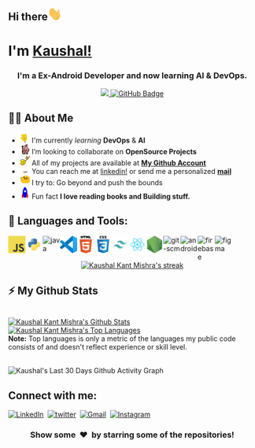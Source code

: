 ## Hi there<img alt="GIF" src="https://github.com/kaushalkantmishra/kaushalkantmishra/blob/main/Assets/Hi.gif" width="29px">

# I'm [Kaushal!](https://www.google.com/search?q=www.linkedin.com/in/kaushal-kant-mishra/)

<h3 align="center">I'm a Ex-Android Developer and now learning AI & DevOps.</h3>

<p align="center">
<a href="https://github.com/Meghna-DAS/github-profile-views-counter">
    <img src="https://komarev.com/ghpvc/?username=kaushalkantmishra">
</a>
<a href="https://github.com/kaushalkantmishra?tab=followers"><img src="https://img.shields.io/github/followers/kaushalkantmishra?label=Followers&style=social" alt="GitHub Badge"></a>
</p>
    
## 🙋‍♂️ About Me

- <img alt="GIF" src="https://github.com/kaushalkantmishra/kaushalkantmishra/blob/main/Assets/wave.gif" width="20px" /> I'm currently _learning_ **DevOps** & **AI**
- <img alt="GIF" src="https://github.com/kaushalkantmishra/kaushalkantmishra/blob/main/Assets/gandalf_parrot.gif" width="20px" /> I’m looking to collaborate on **OpenSource Projects**
- <img alt="GIF" src="https://github.com/kaushalkantmishra/kaushalkantmishra/blob/main/Assets/headbang.gif" width="20px" /> All of my projects are available at **[My Github Account](https://github.com/kaushalkantmishra?tab=repositories)**
- <img alt="GIF" src="https://github.com/kaushalkantmishra/kaushalkantmishra/blob/main/Assets/Handshake.gif" width="20px" /> You can reach me at [linkedin!][linkedin] or send me a personalized **<a href="mailto:kaushal@youremail.com?subject=Hola%20Kaushal">mail</a>**
- <img alt="GIF" src="https://github.com/kaushalkantmishra/kaushalkantmishra/blob/main/Assets/happy.gif" width="20px" /> I try to: Go beyond and push the bounds
- <img alt="GIF" src="https://github.com/kaushalkantmishra/kaushalkantmishra/blob/main/Assets/Rocket.gif" width="20px" /> Fun fact **I love reading books and Building stuff.**

## 🚀 Languages and Tools:

<p align="left">
<img align="left" alt="JavaScript" width="35px" src="https://raw.githubusercontent.com/github/explore/80688e429a7d4ef2fca1e82350fe8e3517d3494d/topics/javascript/javascript.png" />
<img align="left" alt="HTML5" width="35px" src="https://raw.githubusercontent.com/github/explore/80688e429a7d4ef2fca1e82350fe8e3517d3494d/topics/python/python.png" />
<img align="left" alt="java" width="35px" src="https://img.icons8.com/color/48/null/java-coffee-cup-logo--v1.png" />
<img align="left" alt="Visual Studio Code" width="35px" src="https://raw.githubusercontent.com/github/explore/80688e429a7d4ef2fca1e82350fe8e3517d3494d/topics/visual-studio-code/visual-studio-code.png" />
<img align="left" alt="HTML5" width="35px" src="https://raw.githubusercontent.com/github/explore/80688e429a7d4ef2fca1e82350fe8e3517d3494d/topics/html/html.png" />
<img align="left" alt="CSS3" width="35px" src="https://raw.githubusercontent.com/github/explore/80688e429a7d4ef2fca1e82350fe8e3517d3494d/topics/css/css.png" />
<img align="left" alt="tailwind" width="35px" src="https://raw.githubusercontent.com/github/explore/80688e429a7d4ef2fca1e82350fe8e3517d3494d/topics/tailwind/tailwind.png" />
<img align="left" alt="React" width="35px" src="https://raw.githubusercontent.com/github/explore/80688e429a7d4ef2fca1e82350fe8e3517d3494d/topics/react/react.png" />
<img align="left" alt="Node.js" width="35px" src="https://raw.githubusercontent.com/github/explore/80688e429a7d4ef2fca1e82350fe8e3517d3494d/topics/nodejs/nodejs.png" />
<img align="left" alt="git-scm" width="35px" src="https://img.icons8.com/color/48/000000/git.png" />
<img align="left" alt="android" width="35px" src="https://img.icons8.com/fluency/48/000000/android-os.png" />
<img align="left" alt="firebase" width="35px" src="https://img.icons8.com/color/48/000000/google-firebase-console.png" />
<img align="left" alt="figma" width="35px" src="https://img.icons8.com/color/48/000000/figma--v2.png" />
</p>
<br/>
<br/>
<p align="center"><a href="https://github.com/kaushalkantmishra/github-readme-streak-stats">
    <img title="🔥 Get streak stats for your profile at git.io/streak-stats" alt="Kaushal Kant Mishra's streak" src="https://github-readme-streak-stats.herokuapp.com/?user=kaushalkantmishra&theme=black-ice&hide_border=true&stroke=0000&background=060A0CD0"/>
</a></p>

## :zap: My Github Stats

<br/>
<a href="https://github.com/kaushalkantmishra/github-readme-stats"><img alt="Kaushal Kant Mishra's Github Stats" src="https://github-readme-stats.vercel.app/api?username=kaushalkantmishra&show_icons=true&count_private=true&theme=react&hide_border=true&bg_color=0D1117" /></a>
<a href="https://github.com/kaushalkantmishra/github-readme-stats"><img alt="Kaushal Kant Mishra's Top Languages" src="https://github-readme-stats.vercel.app/api/top-langs/?username=kaushalkantmishra&langs_count=8&count_private=true&layout=compact&theme=react&hide_border=true&bg_color=0D1117" /></a>
<br/>
<b>Note:</b> Top languages is only a metric of the languages my public code consists of and doesn't reflect experience or skill level.

<br/>
<br/>

![Kaushal's Last 30 Days Github Activity Graph](https://gaurav-github-readme-activity-graph.vercel.app/graph?username=kaushalkantmishra&theme=tokyo-night)

## Connect with me:

<p align="left">
<a href="https://www.linkedin.com/in/kaushalkantmishra/"><img src="https://img.shields.io/badge/linkedin-%230077B5.svg?&style=for-the-badge&logo=linkedin&logoColor=white" alt="LinkedIn" /></a>&nbsp;
<a href="https://twitter.com/kaushalkantmishra"><img src="https://img.shields.io/badge/Twitter-1DA1F2?style=for-the-badge&logo=twitter&logoColor=white" alt="twitter"/></a>&nbsp;
<a href="mailto:contact.kaushalkantmishra@gmail.com?subject=Hola%20Kaushal"><img src="https://img.shields.io/badge/gmail-%23D14836.svg?&style=for-the-badge&logo=gmail&logoColor=white" alt="Gmail"/></a>&nbsp;
<a href="https://www.instagram.com/kaushalkantmishra/"><img src="https://img.shields.io/badge/instagram-%23E4405F.svg?&style=for-the-badge&logo=instagram&logoColor=white" alt="Instagram" /></a>&nbsp;
</p>

<div align="center">
<h3 align="center">Show some &nbsp;❤️&nbsp; by starring some of the repositories!</h3>
</div>

[instagram]: https://instagram.com/kaushalkantmishra
[linkedin]: https://www.linkedin.com/in/kaushalkantmishra/
